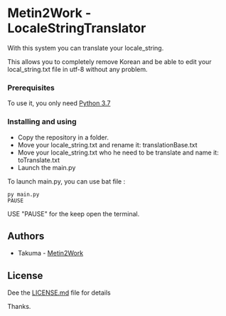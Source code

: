 # Metin2Work - LocaleStringTranslator

With this system you can translate your locale_string.

This allows you to completely remove Korean and be able to edit your local_string.txt file in utf-8 without any problem.

### Prerequisites

To use it, you only need [Python 3.7](https://www.python.org/)


### Installing and using

* Copy the repository in a folder.
* Move your locale_string.txt and rename it: translationBase.txt
* Move your locale_string.txt who he need to be translate and name it: toTranslate.txt
* Launch the main.py 

To launch main.py, you can use bat file :
```
py main.py
PAUSE
```
USE "PAUSE" for the keep open the terminal.


## Authors

* Takuma - [Metin2Work](https://github.com/Metin2Work)

## License

Dee the [LICENSE.md](LICENSE.md) file for details

Thanks.
